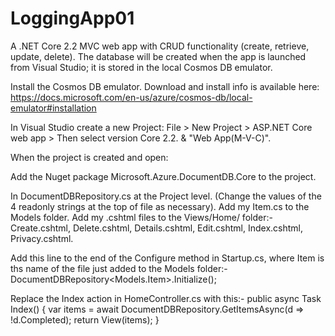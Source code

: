 # LoggingApp01

A .NET Core 2.2 MVC web app with CRUD functionality (create, retrieve, update, delete). The database will be created when the app is launched from Visual Studio; it is stored in the local Cosmos DB emulator.

Install the Cosmos DB emulator. Download and install info is available here:
https://docs.microsoft.com/en-us/azure/cosmos-db/local-emulator#installation

In Visual Studio create a new Project:
File > New Project > ASP.NET Core web app > Then select version Core 2.2. & "Web App(M-V-C)".

When the project is created and open:

Add the Nuget package Microsoft.Azure.DocumentDB.Core to the project.

In DocumentDBRepository.cs at the Project level. (Change the values of the 4 readonly strings at the top of file as necessary).
Add my Item.cs to the Models folder.
Add my .cshtml files to the Views/Home/ folder:-
	Create.cshtml, Delete.cshtml, Details.cshtml, Edit.cshtml, Index.cshtml, Privacy.cshtml.

Add this line to the end of the Configure method in Startup.cs, where Item is ths name of the file just added to the Models folder:-
DocumentDBRepository<Models.Item>.Initialize();

Replace the Index action in HomeController.cs with this:-
public async Task<IActionResult> Index()
        {
            var items = await DocumentDBRepository<Item>.GetItemsAsync(d => !d.Completed);
            return View(items);
        }
